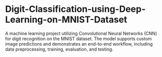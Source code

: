 # Digit-Classification-using-Deep-Learning-on-MNIST-Dataset
A machine learning project utilizing Convolutional Neural Networks (CNN) for digit recognition on the MNIST dataset. The model supports custom image predictions and demonstrates an end-to-end workflow, including data preprocessing, training, evaluation, and testing.
